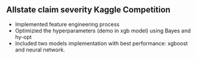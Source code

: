 ## Allstate claim severity Kaggle Competition

* Implemented feature engineering process
* Optimizied the hyperparameters (demo in xgb model) using Bayes and hy-opt
* Included two models implementation with best performance: xgboost and neural network.
